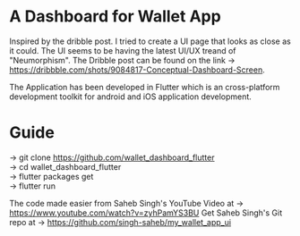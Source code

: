 # A Dashboard for Wallet App

Inspired by the dribble post. I tried to create a UI page that looks as close as it could. The UI seems to be having the latest UI/UX treand of "Neumorphism". The Dribble post can be found on the link -> https://dribbble.com/shots/9084817-Conceptual-Dashboard-Screen. 

The Application has been developed in Flutter which is an cross-platform development toolkit for android and iOS application development. 

# Guide

-> git clone https://github.com/wallet_dashboard_flutter </br>
-> cd wallet_dashboard_flutter </br>
-> flutter packages get </br>
-> flutter run</br>

The code made easier from Saheb Singh's YouTube Video at -> https://www.youtube.com/watch?v=zyhPamYS3BU
Get Saheb Singh's Git repo at -> https://github.com/singh-saheb/my_wallet_app_ui
